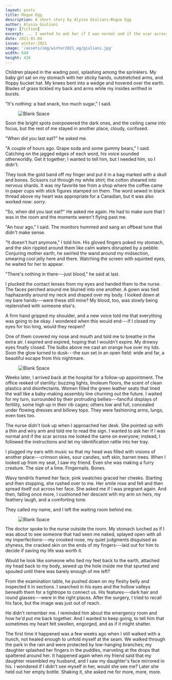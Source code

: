```yaml
---
layout: posts
title: Rogue Egg
description: A short story by Alyssa Giuliani—Rogue Egg
author: Alyssa Giuliani
tags: [fiction]
excerpt: ... I wanted to ask her if I was normal and if the scar across me looked the same on everyone ...
date: 2021-01-04
issue: winter-2021
image: '/assets/img/winter2021_og/giuliani.jpg'
width: 640
height: 426
---
```


Children played in the wading pool, splashing among the sprinklers. My
baby girl sat on my stomach with her sticky hands, outstretched arms,
and floppy bucket hat. My knees bent into a wedge and hovered over the
earth. Blades of grass tickled my back and arms while my insides writhed
in bursts.

"It's nothing: a bad snack, too much sugar," I said.

<figure class="my-4 py-3 ">
  <img src="{{ '/assets/img/dinkus.png' | prepend: site.baseurl }}" class="d-block mx-auto" alt="Blank Space" style="max-height:15px;" />
</figure>

Soon the bright spots overpowered the dark ones, and the ceiling came
into focus, but the rest of me stayed in another place, cloudy,
confused.

"When did you last eat?" he asked me.

"A couple of hours ago. Grape soda and some gummy bears," I said.
Catching on the jagged edges of each word, his voice sounded
otherworldly. Get it together; I wanted to tell him, but I needed him,
so I didn't.

They took the gold band off my finger and put it in a bag marked with a
skull and bones. Scissors cut through my white shirt; the cotton sheared
into nervous shards. It was my favorite tee from a shop where the coffee
came in paper cups with stick figures stamped on them. The word sewed in
black thread above my heart was appropriate for a Canadian, but it was
also worked now: *sorry*.

"So, when did you last eat?" He asked me again. He had to make sure that
I was in the room and the moments weren't flying past me.

"An hour ago," I said. The monitors hummed and sang an offbeat tune that
didn't make sense.

"It doesn't hurt anymore," I told him. His gloved fingers poked my
stomach, and the skin rippled around them like calm waters disrupted by
a pebble. Conjuring mother earth, he swirled the wand around my
midsection, smearing cool jelly here and there. Watching the screen with
squinted eyes, he waited for her to appear.

"There's nothing in there---just blood," he said at last.

I plucked the contact lenses from my eyes and handed them to the nurse.
The faces perched around me blurred into one another. A gown was tied
haphazardly around my neck and draped over my body. I looked down at my
bare hands---were these still mine? My blood, too, was slowly being
replenished with someone else's.

A firm hand gripped my shoulder, and a new voice told me that everything
was going to be okay. I wondered when this would end---if I closed my
eyes for too long, would they reopen?

One of them covered my nose and mouth and told me to breathe in the
extra air. I expired and expired, hoping that I wouldn't expire. My
drowsy eyes finally closed. The bulbs above me cast an orange hue over
my lids. Soon the glow turned to dusk---the sun set in an open field:
wide and far, a beautiful escape from this nightmare.

<figure class="my-4 py-3 ">
  <img src="{{ '/assets/img/dinkus.png' | prepend: site.baseurl }}" class="d-block mx-auto" alt="Blank Space" style="max-height:15px;" />
</figure>

Weeks later, I arrived back at the hospital for a follow-up appointment.
The office reeked of sterility: buzzing lights, linoleum floors, the
scent of clean plastics and disinfectants. Women filled the green
leather seats that lined the wall like a baby-making assembly line
churning out the future. I waited for my turn, surrounded by their
protruding bellies---fanciful displays of fertility, some high up in
their rib cages; others low and full, concealed under flowing dresses
and billowy tops. They were fashioning arms, lungs, even toes too.

The nurse didn't look up when I approached her desk. She pointed up with
a thin and wiry arm and told me to read the sign. I wanted to ask her if
I was normal and if the scar across me looked the same on everyone;
instead, I followed the instructions and let my identification rattle
into her tray.

I plugged my ears with music so that my head was filled with visions of
another place---crimson skies, sour candies, soft skin, barren trees.
When I looked up from my seat, I saw my friend. Even she was making a
furry creature. The size of a lime. Fingernails. Bones.

Wavy tendrils framed her face; pink swatches graced her cheeks. Starting
and then stopping, she rushed over to me. Her smile rose and fell and
then spread itself out across her face. She asked me if I was pregnant
again. And then, falling once more, I cushioned her descent with my arm
on hers, my feathery laugh, and a comforting tone.

They called my name, and I left the waiting room behind me.

<figure class="my-4 py-3 ">
  <img src="{{ '/assets/img/dinkus.png' | prepend: site.baseurl }}" class="d-block mx-auto" alt="Blank Space" style="max-height:15px;" />
</figure>

The doctor spoke to the nurse outside the room. My stomach lurched as if
I was about to see someone that had seen me naked, splayed open with all
my imperfections---my crooked nose, my quiet judgments disguised as
shyness, the cracked skin on the ends of my fingers---laid out for him
to decide if saving my life was worth it.

Would he look like someone who tied my feet back to the earth, attached
my head back to my body, sewed up the hole inside me that spurted and
spouted until there was barely enough of me left?

From the examination table, he pushed down on my fleshy belly and
inspected it in sections. I searched in his eyes and the hollow valleys
beneath them for a tightrope to connect us. His features---dark hair
and round glasses---were in the right places. After the surgery, I
tried to recall his face, but the image was just out of reach.

He didn't remember me. I reminded him about the emergency room and how
he'd put me back together. And I wanted to keep going, to tell him that
sometimes my heart felt swollen, engorged, and as if it might shatter.

The first time it happened was a few weeks ago when I still walked with
a hunch, not healed enough to unfold myself at the seam. We walked
through the park in the rain and were protected by low-hanging branches;
my daughter splashed her fingers in the puddles, marveling at the drops
that spattered around her. It happened again when my friend said that my
daughter resembled my husband, and I saw my daughter's face mirrored in
his. I wondered if I didn't see myself in her, would she see me? Later
she held out her empty bottle. Shaking it, she asked me for more, more,
more.

